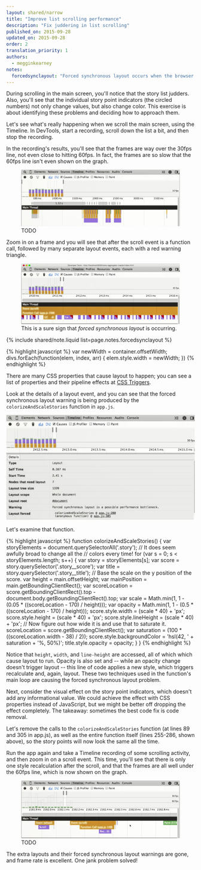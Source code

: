 ```yaml
---
layout: shared/narrow
title: "Improve list scrolling performance"
description: "Fix juddering in list scrolling"
published_on: 2015-09-28
updated_on: 2015-09-28
order: 2
translation_priority: 1
authors:
  - megginkearney
notes:
  forcedsynclayout: "Forced synchronous layout occurs when the browser runs layout inside a script, and then does something that forces it to recalculate styles, thus requiring it to run layout again. This typically happens inside a loop, as seen in the code below, which iterates through an array of divs and resets their width properties, causing forced synchronous layout."
---
```

<p class="intro">
  During scrolling in the main screen, you'll notice that the story list 
  judders. Also, you'll see that the individual story point indicators (the 
  circled numbers) not only change values, but also change color. This 
  exercise is about identifying these problems and deciding how to approach 
  them.
</p>

Let's see what's really happening when we scroll the main screen, using the 
Timeline. In DevTools, start a recording, scroll down the list a bit, and 
then stop the recording.

In the recording's results, you'll see that the frames are way over the 
30fps line, not even close to hitting 60fps. In fact, the frames are so slow 
that the 60fps line isn't even shown on the graph.

<figure>
  <img src="images/image03.png" alt="TODO">
  <figcaption>TODO</figcaption>
</figure>

Zoom in on a frame and you will see that after the scroll event is a
function call, followed by many separate layout events, each with a 
red warning triangle. 

<figure>
  <img src="images/image01.png" alt="TODO">
  <figcaption>This is a sure sign that <i>forced synchronous layout</i> is occurring.</figcaption>
</figure>

{% include shared/note.liquid list=page.notes.forcedsynclayout %}

{% highlight javascript %}
var newWidth = container.offsetWidth;
divs.forEach(function(elem, index, arr) {
    elem.style.width = newWidth;
})
{% endhighlight %}

There are many CSS properties that cause layout to happen; you can see a list 
of properties and their pipeline effects at [CSS Triggers](http://csstriggers.com/).

Look at the details of a layout event, and you can see that the forced 
synchronous layout warning is being produced by the 
`colorizeAndScaleStories` function in `app.js`.

![colorizeandscalestories.png](images/image00.png)

Let's examine that function.

{% highlight javascript %}
function colorizeAndScaleStories() {
  var storyElements = document.querySelectorAll('.story');
  // It does seem awfully broad to change all the
  // colors every time!
  for (var s = 0; s < storyElements.length; s++) {
    var story = storyElements[s];
    var score = story.querySelector('.story__score');
    var title = story.querySelector('.story__title');
    // Base the scale on the y position of the score.
    var height = main.offsetHeight;
    var mainPosition = main.getBoundingClientRect();
    var scoreLocation = score.getBoundingClientRect().top -
        document.body.getBoundingClientRect().top;
    var scale = Math.min(1, 1 - (0.05 * ((scoreLocation - 170) / height)));
    var opacity = Math.min(1, 1 - (0.5 * ((scoreLocation - 170) / height)));
    score.style.width = (scale * 40) + 'px';
    score.style.height = (scale * 40) + 'px';
    score.style.lineHeight = (scale * 40) + 'px';
    // Now figure out how wide it is and use that to saturate it.
    scoreLocation = score.getBoundingClientRect();
    var saturation = (100 * ((scoreLocation.width - 38) / 2));
    score.style.backgroundColor = 'hsl(42, ' + saturation + '%, 50%)';
    title.style.opacity = opacity;
  }
}
{% endhighlight %}

Notice that `height`, `width`, and `line-height` are accessed, all of which 
which cause layout to run. Opacity is also set and -- while an opacity change 
doesn't trigger layout -- this line of code applies a new style, which 
triggers recalculate and, again, layout. These two techniques used in the 
function's main loop are causing the forced synchronous layout problem.

Next, consider the visual effect on the story point indicators, which doesn't 
add any informational value. We could achieve the effect with CSS properties 
instead of JavaScript, but we might be better off dropping the effect 
completely. The takeaway: sometimes the best code fix is code removal.

Let's remove the calls to the `colorizeAndScaleStories` function 
(at lines 89 and 305 in app.js), as well as the entire function itself 
(lines 255-286, shown above), so the story points will now look the same 
all the time.

Run the app again and take a Timeline recording of some scrolling activity, 
and then zoom in on a scroll event. This time, you'll see that there is only 
one style recalculation after the scroll, and that the frames are all well 
under the 60fps line, which is now shown on the graph.

<figure>
  <img src="images/image02.png" alt="TODO">
  <figcaption>TODO</figcaption>
</figure>

The extra layouts and their forced synchronous layout warnings are gone, and 
frame rate is excellent. One jank problem solved!
